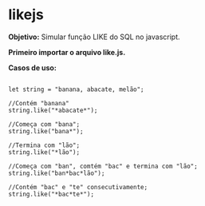 # likejs
<b>Objetivo:</b> Simular função LIKE do SQL no javascript.

<b>Primeiro importar o arquivo like.js.</b>

<b>Casos de uso:</b>
<pre>
<code> 
let string = "banana, abacate, melão";

//Contém "banana"
string.like("*abacate*");

//Começa com "bana";
string.like("bana*");

//Termina com "lão";
string.like("*lão");

//Começa com "ban", comtém "bac" e termina com "lão";
string.like("ban*bac*lão");

//Contém "bac" e "te" consecutivamente;
string.like("*bac*te*");
</code>
</pre>
